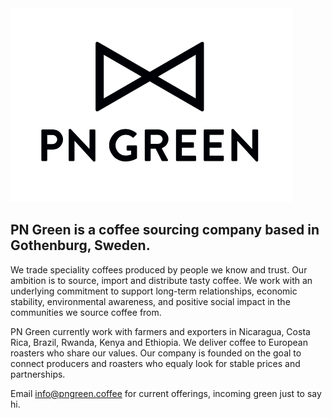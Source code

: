 
<img style="text-align:center" src="pngreen.png" />


## PN Green is a coffee sourcing company based in Gothenburg, Sweden. 

We trade speciality coffees produced by people we know and trust. Our ambition is to source, import and distribute tasty coffee. We work with an underlying commitment to support long-term relationships, economic stability, environmental awareness, and positive social impact in the communities we source coffee from.

PN Green currently work with farmers and exporters in Nicaragua, Costa Rica, Brazil, Rwanda, Kenya and Ethiopia. We deliver coffee to European roasters who share our values. Our company is founded on the goal to connect producers and roasters who equaly look for stable prices and partnerships. 

Email <a href="mailto:info@pngreen.coffee">info@pngreen.coffee</a> for current offerings, incoming green just to say hi. 
